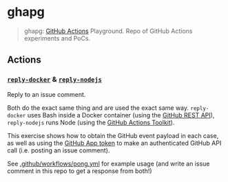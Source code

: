 # ghapg
> ghapg: [GitHub Actions](https://github.com/features/actions) Playground. Repo of GitHub Actions experiments and PoCs.



## Actions

### [`reply-docker`](reply-docker/) & [`reply-nodejs`](reply-nodejs/)

Reply to an issue comment.

Both do the exact same thing and are used the exact same way. `reply-docker` uses Bash inside a Docker container (using the [GitHub REST API](https://developer.github.com/v3/issues/comments/#create-a-comment)), `reply-nodejs` runs Node (using the [GitHub Actions Toolkit](https://github.com/actions/toolkit)).

This exercise shows how to obtain the GitHub event payload in each case, as well as using the [GitHub App token](https://help.github.com/en/articles/virtual-environments-for-github-actions#github_token-secret) to make an authenticated GitHub API call (i.e. posting an issue comment).

See [.github/workflows/pong.yml](.github/workflows/pong.yml) for example usage (and write an issue comment in this repo to get a response from both!)